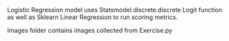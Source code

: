 Logistic Regression model uses Statsmodel.discrete.discrete Logit function as well as Sklearn Linear Regression to run scoring metrics.

Images folder contains images collected from Exercise.py
